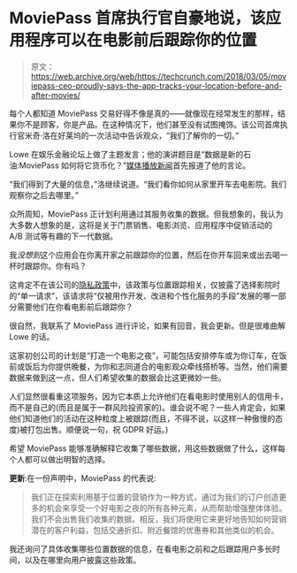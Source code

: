 # MoviePass 首席执行官自豪地说，该应用程序可以在电影前后跟踪你的位置

> 原文：<https://web.archive.org/web/https://techcrunch.com/2018/03/05/moviepass-ceo-proudly-says-the-app-tracks-your-location-before-and-after-movies/>

每个人都知道 MoviePass 交易好得不像是真的——就像现在经常发生的那样，结果你不是顾客，你是产品。在这种情况下，他们甚至没有试图掩饰。该公司首席执行官米奇·洛在好莱坞的一次活动中告诉观众，“我们了解你的一切。”

Lowe 在娱乐金融论坛上做了主题发言；他的演讲题目是“数据是新的石油:MoviePass 如何将它货币化？”[媒体播放新闻](https://web.archive.org/web/20230307133253/https://www.mediaplaynews.com/ceo-mitch-lowe-says-moviepass-will-reach-5-million-subs-by-end-of-year/)首先报道了他的言论。

“我们得到了大量的信息，”洛继续说道。“我们看你如何从家里开车去电影院。我们观察你之后去哪里。”

众所周知，MoviePass 正计划利用通过其服务收集的数据。但我想象的，我认为大多数人想象的是，这将是关于门票销售、电影浏览、应用程序中促销活动的 A/B 测试等有趣的下一代数据。

我*没想到*这个应用会在你离开家之前跟踪你的位置，然后在你开车回来或出去喝一杯时跟踪你。你有吗？

这肯定不在该公司的[隐私政策](https://web.archive.org/web/20230307133253/https://www.moviepass.com/privacy/)中，该政策与位置跟踪相关，仅披露了选择影院时的“单一请求”，该请求将“仅被用作开发、改进和个性化服务的手段”发展的哪一部分需要他们在你看电影前后跟踪你？

很自然，我联系了 MoviePass 进行评论，如果有回音，我会更新。但是很难曲解 Lowe 的话。

这家初创公司的计划是“打造一个电影之夜”，可能包括安排停车或为你订车，在饭前或饭后为你提供晚餐，为你和志同道合的电影观众牵线搭桥等。当然，他们需要数据来做到这一点，但人们希望收集的数据会比这更微妙一些。

人们显然很看重这项服务，因为它本质上允许他们在看电影时使用别人的信用卡，而不是自己的(而且是属于一群风险投资家的)。谁会说不呢？一些人肯定会，如果他们知道他们的活动在这种粒度上被跟踪(而且，不得不说，以这样一种傲慢的态度)被打包出售。顺便说一句，祝 GDPR 好运。)

希望 MoviePass 能够准确解释它收集了哪些数据，用这些数据做了什么，这样每个人都可以做出明智的选择。

**更新**:在一份声明中，MoviePass 的代表说:

> 我们正在探索利用基于位置的营销作为一种方式，通过为我们的订户创造更多的机会来享受一个好电影之夜的所有各种元素，从而帮助增强整体体验。我们不会出售我们收集的数据。相反，我们将使用它来更好地告知如何营销潜在的客户利益，包括交通折扣、附近餐馆的优惠券和其他类似的机会。

我还询问了具体收集哪些位置数据的信息，在看电影之前和之后跟踪用户多长时间，以及在哪里向用户披露这些政策。